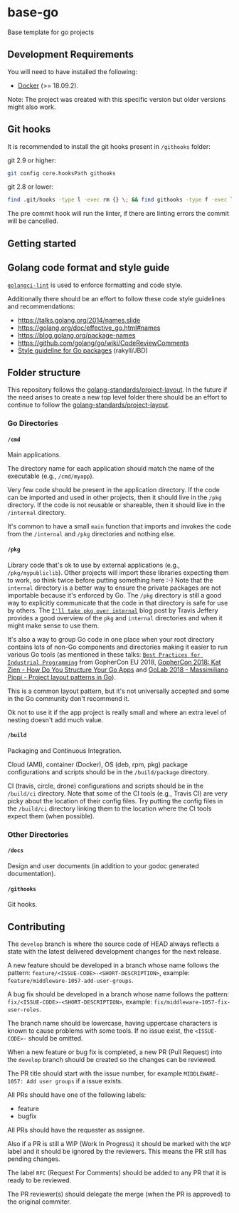 # base-go

Base template for go projects
## Development Requirements

You will need to have installed the following:

- [Docker](https://www.docker.com/products/docker-desktop) (>= 18.09.2).

Note: The project was created with this specific version but older versions might also work.

## Git hooks

It is recommended to install the git hooks present in `/githooks` folder:

git 2.9 or higher:

```sh
git config core.hooksPath githooks
```

git 2.8 or lower:

```sh
find .git/hooks -type l -exec rm {} \; && find githooks -type f -exec ln -sf ../../{} .git/hooks/ \;
```

The pre commit hook will run the linter, if there are linting errors the commit will be cancelled.

## Getting started

## Golang code format and style guide

[`golangci-lint`](https://github.com/golangci/golangci-lint) is used to enforce formatting and code style.

Additionally there should be an effort to follow these code style guidelines and recommendations:

- https://talks.golang.org/2014/names.slide
- https://golang.org/doc/effective_go.html#names
- https://blog.golang.org/package-names
- https://github.com/golang/go/wiki/CodeReviewComments
- [Style guideline for Go packages](https://rakyll.org/style-packages) (rakyll/JBD)

## Folder structure

This repository follows the [golang-standards/project-layout](https://github.com/golang-standards/project-layout/tree/5b325fed762cac9d0c63fcd412a33de6bfcac389).
In the future if the need arises to create a new top level folder there should be an effort to continue to follow the [golang-standards/project-layout](https://github.com/golang-standards/project-layout/tree/5b325fed762cac9d0c63fcd412a33de6bfcac389).

### Go Directories

#### `/cmd`

Main applications.

The directory name for each application should match the name of the executable (e.g., `/cmd/myapp`).

Very few code should be present in the application directory. If the code can be imported and used in other projects, then it should live in the `/pkg` directory. If the code is not reusable or shareable, then it should live in the `/internal` directory.

It's common to have a small `main` function that imports and invokes the code from the `/internal` and `/pkg` directories and nothing else.

#### `/pkg`

Library code that's ok to use by external applications (e.g., `/pkg/mypubliclib`). Other projects will import these libraries expecting them to work, so think twice before putting something here :-) Note that the `internal` directory is a better way to ensure the private packages are not importable because it's enforced by Go. The `/pkg` directory is still a good way to explicitly communicate that the code in that directory is safe for use by others. The [`I'll take pkg over internal`](https://travisjeffery.com/b/2019/11/i-ll-take-pkg-over-internal/) blog post by Travis Jeffery provides a good overview of the `pkg` and `internal` directories and when it might make sense to use them.

It's also a way to group Go code in one place when your root directory contains lots of non-Go components and directories making it easier to run various Go tools (as mentioned in these talks: [`Best Practices for Industrial Programming`](https://www.youtube.com/watch?v=PTE4VJIdHPg) from GopherCon EU 2018, [GopherCon 2018: Kat Zien - How Do You Structure Your Go Apps](https://www.youtube.com/watch?v=oL6JBUk6tj0) and [GoLab 2018 - Massimiliano Pippi - Project layout patterns in Go](https://www.youtube.com/watch?v=3gQa1LWwuzk)).

This is a common layout pattern, but it's not universally accepted and some in the Go community don't recommend it.

Ok not to use it if the app project is really small and where an extra level of nesting doesn't add much value.

#### `/build`

Packaging and Continuous Integration.

Cloud (AMI), container (Docker), OS (deb, rpm, pkg) package configurations and scripts should be in the `/build/package` directory.

CI (travis, circle, drone) configurations and scripts should be in the `/build/ci` directory. Note that some of the CI tools (e.g., Travis CI) are very picky about the location of their config files. Try putting the config files in the `/build/ci` directory linking them to the location where the CI tools expect them (when possible).

### Other Directories

#### `/docs`

Design and user documents (in addition to your godoc generated documentation).

#### `/githooks`

Git hooks.

## Contributing

The `develop` branch is where the source code of HEAD always reflects a state with the latest delivered development changes for the next release.

A new feature should be developed in a branch whose name follows the pattern: `feature/<ISSUE-CODE>-<SHORT-DESCRIPTION>`, example: `feature/middleware-1057-add-user-groups`.

A bug fix should be developed in a branch whose name follows the pattern: `fix/<ISSUE-CODE>-<SHORT-DESCRIPTION>`, example: `fix/middleware-1057-fix-user-roles`.

The branch name should be lowercase, having uppercase characters is known to cause problems with some tools.
If no issue exist, the `<ISSUE-CODE>-` should be omitted.

When a new feature or bug fix is completed, a new PR (Pull Request) into the `develop` branch should be created so the changes can be reviewed.

The PR title should start with the issue number, for example `MIDDLEWARE-1057: Add user groups` if a issue exists.

All PRs should have one of the following labels:

- feature
- bugfix

All PRs should have the requester as assignee.

Also if a PR is still a WIP (Work In Progress) it should be marked with the `WIP` label and it should be ignored by the reviewers. This means the PR still has pending changes.

The label `RFC` (Request For Comments) should be added to any PR that it is ready to be reviewed.

The PR reviewer(s) should delegate the merge (when the PR is approved) to the original commiter.
